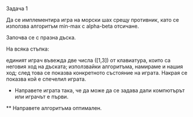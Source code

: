Задача 1

Да се имплементира игра на морски шах срещу противник, като се използва алгоритъм min-max с alpha-beta отсичане.

Започва се с празна дъска.

На всяка стъпка:

единият играч въвежда две числа ([1,3]) от клавиатура, които са неговия ход на дъската;
използвайки алгоритъма, намираме и нашия ход;
след това се показва конкретното състояние на играта.
Накрая се показва кой е спечелил играта.

* Направете играта така, че да може да се задава дали компютърът или играчът е първи.

** Направете алгоритъма оптимален.
